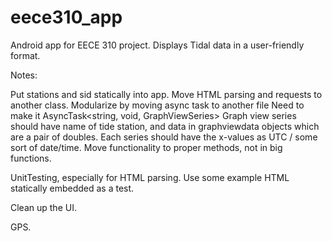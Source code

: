eece310_app
===========

Android app for EECE 310 project.
Displays Tidal data in a user-friendly format.


Notes:

Put stations and sid statically into app. 
Move HTML parsing and requests to another class. 
Modularize by moving async task to another file
	Need to make it AsyncTask<string, void, GraphViewSeries>
	Graph view series should have name of tide station, and data in graphviewdata objects which are a pair of doubles. 
	Each series should have the x-values as UTC / some sort of date/time.
Move functionality to proper methods, not in big functions.

UnitTesting, especially for HTML parsing. Use some example HTML statically embedded as a test.

Clean up the UI. 


GPS.
